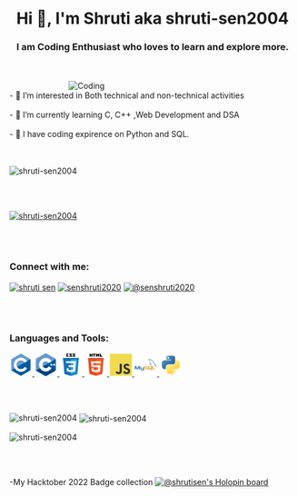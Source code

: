 <h1 align="center">Hi 👋, I'm Shruti aka shruti-sen2004</h1>
<h3 align="center">I am Coding Enthusiast who loves to learn and explore more.</h3>
<br>
<br>


<img align="right" alt="Coding" width="400" src="C:\Users\Shruti\Desktop\Code-Clause Project-1\images">
<br>- 👀 I’m interested in Both technical and non-technical activities</br>
<br>- 🌱 I’m currently learning C, C++ ,Web Development and DSA</br>
<br>- 💞️ I have coding expirence on Python and SQL.</br>
<br>
<br>


<p align="left"> <img src="https://komarev.com/ghpvc/?username=shruti-sen2004&label=Profile%20views&color=0e75b6&style=flat" alt="shruti-sen2004" /> </p>
<br>
<br>

<p align="left"> <a href="https://github.com/ryo-ma/github-profile-trophy"><img src="https://github-profile-trophy.vercel.app/?username=shruti-sen2004" alt="shruti-sen2004" /></a> </p>
<br>
<br>

<h3 align="left">Connect with me:</h3>
<p align="left">
<a href="https://linkedin.com/in/shruti sen" target="blank"><img align="center" src="https://raw.githubusercontent.com/rahuldkjain/github-profile-readme-generator/master/src/images/icons/Social/linked-in-alt.svg" alt="shruti sen" height="30" width="40" /></a>
<a href="https://codesandbox.com/senshruti2020" target="blank"><img align="center" src="https://raw.githubusercontent.com/rahuldkjain/github-profile-readme-generator/master/src/images/icons/Social/codesandbox.svg" alt="senshruti2020" height="30" width="40" /></a>
<a href="https://www.hackerrank.com/@senshruti2020" target="blank"><img align="center" src="https://raw.githubusercontent.com/rahuldkjain/github-profile-readme-generator/master/src/images/icons/Social/hackerrank.svg" alt="@senshruti2020" height="30" width="40" /></a>
</p>
<br>
<br>

<h3 align="left">Languages and Tools:</h3>
<p align="left"> <a href="https://www.cprogramming.com/" target="_blank" rel="noreferrer"> <img src="https://raw.githubusercontent.com/devicons/devicon/master/icons/c/c-original.svg" alt="c" width="40" height="40"/> </a> <a href="https://www.w3schools.com/cpp/" target="_blank" rel="noreferrer"> <img src="https://raw.githubusercontent.com/devicons/devicon/master/icons/cplusplus/cplusplus-original.svg" alt="cplusplus" width="40" height="40"/> </a> <a href="https://www.w3schools.com/css/" target="_blank" rel="noreferrer"> <img src="https://raw.githubusercontent.com/devicons/devicon/master/icons/css3/css3-original-wordmark.svg" alt="css3" width="40" height="40"/> </a> <a href="https://www.w3.org/html/" target="_blank" rel="noreferrer"> <img src="https://raw.githubusercontent.com/devicons/devicon/master/icons/html5/html5-original-wordmark.svg" alt="html5" width="40" height="40"/> </a> <a href="https://developer.mozilla.org/en-US/docs/Web/JavaScript" target="_blank" rel="noreferrer"> <img src="https://raw.githubusercontent.com/devicons/devicon/master/icons/javascript/javascript-original.svg" alt="javascript" width="40" height="40"/> </a> <a href="https://www.mysql.com/" target="_blank" rel="noreferrer"> <img src="https://raw.githubusercontent.com/devicons/devicon/master/icons/mysql/mysql-original-wordmark.svg" alt="mysql" width="40" height="40"/> </a> <a href="https://www.python.org" target="_blank" rel="noreferrer"> <img src="https://raw.githubusercontent.com/devicons/devicon/master/icons/python/python-original.svg" alt="python" width="40" height="40"/> </a> </p>
<br>
<br>

<p><img align="left" src="https://github-readme-stats.vercel.app/api/top-langs?username=shruti-sen2004&show_icons=true&locale=en&layout=compact" alt="shruti-sen2004" /></p>

<p>&nbsp;<img align="center" src="https://github-readme-stats.vercel.app/api?username=shruti-sen2004&show_icons=true&locale=en" alt="shruti-sen2004" /></p>

<p><img align="center" src="https://github-readme-streak-stats.herokuapp.com/?user=shruti-sen2004&" alt="shruti-sen2004" /></p>
<br>
<br>

-My Hacktober 2022 Badge collection 
[![@shrutisen's Holopin board](https://holopin.me/shrutisen)](https://holopin.io/@shrutisen)


<!---
shruti-sen2004/shruti-sen2004 is a ✨ special ✨ repository because its `README.md` (this file) appears on your GitHub profile.
You can click the Preview link to take a look at your changes.
--->
